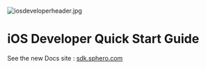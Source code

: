 ![iosdeveloperheader.jpg](https://github.com/orbotix/Sphero-iOS-SDK/raw/master/assets/image00.jpg)

# iOS Developer Quick Start Guide

See the new Docs site :  [sdk.sphero.com](sdk.sphero.com)
		


		




























